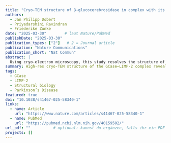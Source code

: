 ```yaml
---
title: "Cryo-TEM structure of β-glucocerebrosidase in complex with its transporter LIMP-2"
authors:
  - Jan Philipp Dobert
  - Priyadarshini Ravindran
  - Friederike Zunke
date: "2025-03-30"        # laut Nature/PubMed
publishDate: "2025-03-30"
publication_types: ["2"]   # 2 = Journal article
publication: "Nature Communications"
publication_short: "Nat Commun"
abstract: |
  Using cryo-electron microscopy, this study resolves the structure of the β-glucocerebrosidase (GCase)–LIMP-2 complex at high resolution, detailing the interaction interface and conservation of critical helices and loops. These insights reveal mechanism of lysosomal enzyme trafficking and have implications for therapeutic modulation in Parkinson’s disease and Gaucher’s disease.
summary: High-res cryo-TEM structure of the GCase–LIMP-2 complex reveals key elements of lysosomal enzyme transport.
tags:
  - GCase
  - LIMP-2
  - Structural biology
  - Parkinson’s Disease
featured: true
doi: "10.1038/s41467-025-58340-1"
links:
  - name: Article
    url: "https://www.nature.com/articles/s41467-025-58340-1"
  - name: PubMed
    url: "https://pubmed.ncbi.nlm.nih.gov/40159502/"
url_pdf: ""          # optional: kannst du ergänzen, falls ihr ein PDF hostet
projects: []
---
```

